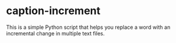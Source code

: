 # caption-increment
This is a simple Python script that helps you replace a word with an incremental change in multiple text files.
